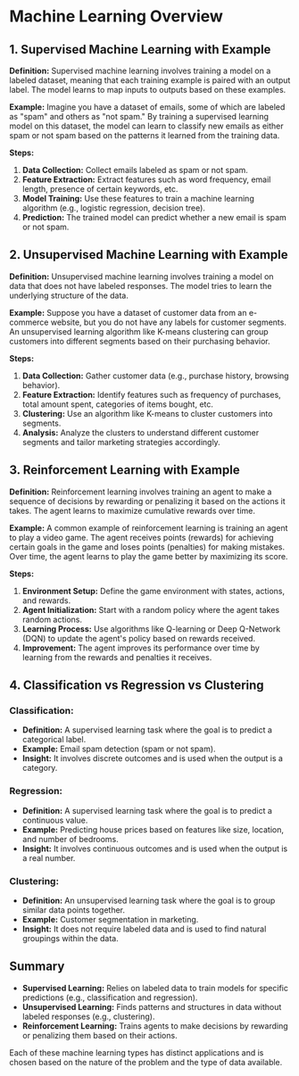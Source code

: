 # Machine Learning Overview

## 1. Supervised Machine Learning with Example

**Definition:** 
Supervised machine learning involves training a model on a labeled dataset, meaning that each training example is paired with an output label. The model learns to map inputs to outputs based on these examples.

**Example:** 
Imagine you have a dataset of emails, some of which are labeled as "spam" and others as "not spam." By training a supervised learning model on this dataset, the model can learn to classify new emails as either spam or not spam based on the patterns it learned from the training data.

**Steps:**
1. **Data Collection:** Collect emails labeled as spam or not spam.
2. **Feature Extraction:** Extract features such as word frequency, email length, presence of certain keywords, etc.
3. **Model Training:** Use these features to train a machine learning algorithm (e.g., logistic regression, decision tree).
4. **Prediction:** The trained model can predict whether a new email is spam or not spam.

## 2. Unsupervised Machine Learning with Example

**Definition:** 
Unsupervised machine learning involves training a model on data that does not have labeled responses. The model tries to learn the underlying structure of the data.

**Example:** 
Suppose you have a dataset of customer data from an e-commerce website, but you do not have any labels for customer segments. An unsupervised learning algorithm like K-means clustering can group customers into different segments based on their purchasing behavior.

**Steps:**
1. **Data Collection:** Gather customer data (e.g., purchase history, browsing behavior).
2. **Feature Extraction:** Identify features such as frequency of purchases, total amount spent, categories of items bought, etc.
3. **Clustering:** Use an algorithm like K-means to cluster customers into segments.
4. **Analysis:** Analyze the clusters to understand different customer segments and tailor marketing strategies accordingly.

## 3. Reinforcement Learning with Example

**Definition:** 
Reinforcement learning involves training an agent to make a sequence of decisions by rewarding or penalizing it based on the actions it takes. The agent learns to maximize cumulative rewards over time.

**Example:** 
A common example of reinforcement learning is training an agent to play a video game. The agent receives points (rewards) for achieving certain goals in the game and loses points (penalties) for making mistakes. Over time, the agent learns to play the game better by maximizing its score.

**Steps:**
1. **Environment Setup:** Define the game environment with states, actions, and rewards.
2. **Agent Initialization:** Start with a random policy where the agent takes random actions.
3. **Learning Process:** Use algorithms like Q-learning or Deep Q-Network (DQN) to update the agent's policy based on rewards received.
4. **Improvement:** The agent improves its performance over time by learning from the rewards and penalties it receives.

## 4. Classification vs Regression vs Clustering

### Classification:
- **Definition:** A supervised learning task where the goal is to predict a categorical label.
- **Example:** Email spam detection (spam or not spam).
- **Insight:** It involves discrete outcomes and is used when the output is a category.

### Regression:
- **Definition:** A supervised learning task where the goal is to predict a continuous value.
- **Example:** Predicting house prices based on features like size, location, and number of bedrooms.
- **Insight:** It involves continuous outcomes and is used when the output is a real number.

### Clustering:
- **Definition:** An unsupervised learning task where the goal is to group similar data points together.
- **Example:** Customer segmentation in marketing.
- **Insight:** It does not require labeled data and is used to find natural groupings within the data.

## Summary
- **Supervised Learning:** Relies on labeled data to train models for specific predictions (e.g., classification and regression).
- **Unsupervised Learning:** Finds patterns and structures in data without labeled responses (e.g., clustering).
- **Reinforcement Learning:** Trains agents to make decisions by rewarding or penalizing them based on their actions.

Each of these machine learning types has distinct applications and is chosen based on the nature of the problem and the type of data available.
